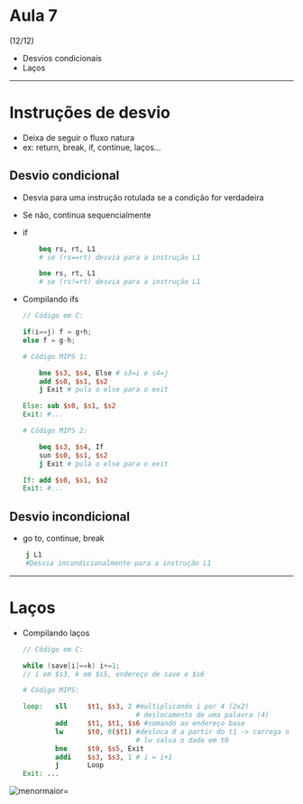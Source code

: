 # Aula 7 
(12/12)
- Desvios condicionais
- Laços

---

# Instruções de desvio
- Deixa de seguir o fluxo natura
- ex: return, break, if, continue, laços...
## Desvio condicional
- Desvia para uma instrução rotulada se a condição for verdadeira
- Se não, continua sequencialmente
- if

    ``` mips
        beq rs, rt, L1 
        # se (rs==rt) desvia para a instrução L1

        bne rs, rt, L1
        # se (rs!=rt) desvia para a instrução L1
    ```
- Compilando ifs
    
    ```c
    // Código em C:

    if(i==j) f = g+h;
    else f = g-h;
    ```

    ```mips
    # Código MIPS 1:

        bne $s3, $s4, Else # s3=i e s4=j
        add $s0, $s1, $s2
        j Exit # pula o else para o exit

    Else: sub $s0, $s1, $s2
    Exit: #...

    # Código MIPS 2:

        beq $s3, $s4, If
        sun $s0, $s1, $s2
        j Exit # pula o else para o exit

    If: add $s0, $s1, $s2
    Exit: #...
    ```

## Desvio incondicional
- go to, continue, break
``` mips
    j L1
    #Desvia incondicionalmente para a instrução L1
```

---

# Laços
- Compilando laços
    
    ```c
    // Código em C:

    while (save[i]==k) i+=1;
    // i em $s3, k em $s5, endereço de save e $s6
    ```
    ```mips
    # Código MIPS:

    loop:   sll     $t1, $s3, 2 #multiplicando i por 4 (2x2)
                                # deslocamento de uma palavra (4)
            add     $t1, $t1, $s6 #somando ao endereço base
            lw      $t0, 0($t1) #desloca 0 a partir do t1 -> carrega o valor de save i
                                # lw salva o dado em t0
            bne     $t0, $s5, Exit
            addi    $s3, $s3, 1 # i = i+1 
            j       Loop
    Exit: ...
    ```


![menormaior=](/Aulas/imagens/menomaiorigual.png)
    